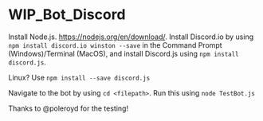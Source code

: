 # WIP_Bot_Discord
Install Node.js. https://nodejs.org/en/download/.
Install Discord.io by using ```npm install discord.io winston --save``` in the Command Prompt (Windows)/Terminal (MacOS), and install Discord.js using ```npm install discord.js```. 

Linux? Use ```npm install --save discord.js``` 

Navigate to the bot by using ```cd <filepath>```.
Run this using ```node TestBot.js```

Thanks to @poleroyd for the testing!

